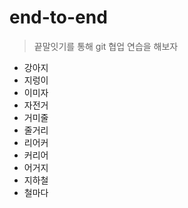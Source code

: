 # end-to-end

> 끝말잇기를 통해 git 협업 연습을 해보자

- 강아지
- 지렁이
- 이미자
- 자전거
- 거미줄
- 줄거리
- 리어커
- 커리어
- 어거지
- 지하철
- 철마다
